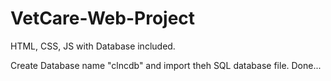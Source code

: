 # VetCare-Web-Project
HTML, CSS, JS with Database included.


Create Database name "clncdb" and import theh SQL database file.
Done...
